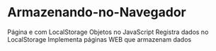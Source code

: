# Armazenando-no-Navegador

Página e com LocalStorage
Objetos no JavaScript
Registra dados no LocalStorage
Implementa páginas WEB que armazenam dados
